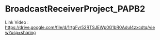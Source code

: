# BroadcastReceiverProject_PAPB2
Link Video : https://drive.google.com/file/d/1rtgFyr52RTSJEWp0G1bR0AduI4zxcdtq/view?usp=sharing
